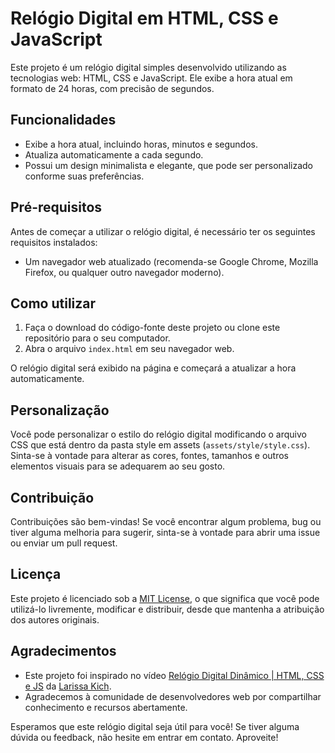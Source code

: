 # Relógio Digital em HTML, CSS e JavaScript

Este projeto é um relógio digital simples desenvolvido utilizando as tecnologias web: HTML, CSS e JavaScript. Ele exibe a hora atual em formato de 24 horas, com precisão de segundos.

## Funcionalidades

- Exibe a hora atual, incluindo horas, minutos e segundos.
- Atualiza automaticamente a cada segundo.
- Possui um design minimalista e elegante, que pode ser personalizado conforme suas preferências.

## Pré-requisitos

Antes de começar a utilizar o relógio digital, é necessário ter os seguintes requisitos instalados:

- Um navegador web atualizado (recomenda-se Google Chrome, Mozilla Firefox, ou qualquer outro navegador moderno).

## Como utilizar

1. Faça o download do código-fonte deste projeto ou clone este repositório para o seu computador.
2. Abra o arquivo `index.html` em seu navegador web.

O relógio digital será exibido na página e começará a atualizar a hora automaticamente.

## Personalização

Você pode personalizar o estilo do relógio digital modificando o arquivo CSS que está dentro da pasta style em assets (`assets/style/style.css`). Sinta-se à vontade para alterar as cores, fontes, tamanhos e outros elementos visuais para se adequarem ao seu gosto.

## Contribuição

Contribuições são bem-vindas! Se você encontrar algum problema, bug ou tiver alguma melhoria para sugerir, sinta-se à vontade para abrir uma issue ou enviar um pull request.

## Licença

Este projeto é licenciado sob a [MIT License](LICENSE), o que significa que você pode utilizá-lo livremente, modificar e distribuir, desde que mantenha a atribuição dos autores originais.

## Agradecimentos

- Este projeto foi inspirado no vídeo [Relógio Digital Dinâmico | HTML, CSS e JS](https://www.youtube.com/watch?v=GK0ok3ZCXwM&pp=ygUUIGh0bWwgY3NzIGphdmFzY3JpcHQ%3D) da [Larissa Kich](https://www.youtube.com/@larissakich).
- Agradecemos à comunidade de desenvolvedores web por compartilhar conhecimento e recursos abertamente.

Esperamos que este relógio digital seja útil para você! Se tiver alguma dúvida ou feedback, não hesite em entrar em contato. Aproveite!

